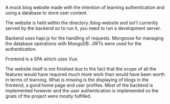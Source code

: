 A mock blog website made with the intention of learning authentication and using a database to store user content.

The website is held within the directory /blog-website and isn't currently served by the backend so to run it, you need to run a development server.

Backend uses hapi.js for the handling of requests. Mongoose for managing the database operations with MongoDB. JWTs were used for the authentication.

Frontend is a SPA which uses Vue. 

The website itself is not finished due to the fact that the scope of all the features would have required much more work than would have been worth in terms of learning. What is missing is the displaying of blogs in the frontend, a good home page and user profiles. Most of the backend is implemented however and the user authentication is implemented so the goals of the project were mostly fulfilled. 
